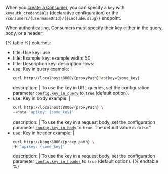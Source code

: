 When you [create a Consumer](/gateway/entities/consumer/#set-up-a-consumer), you can specify a `key` with `keyauth_credentials` (declarative configuration) or the `/consumers/{usernameOrId}/{{include.slug}}` endpoint.

When authenticating, Consumers must specify their key either in the query, body, or a header:

{% table %}
columns:
  - title: Use
    key: use
  - title: Example
    key: example
    width: 50
  - title: Description
    key: description
rows:
  - use: Key in query
    example: |
      ```bash
      curl http://localhost:8000/{proxyPath}?apikey={some_key}
      ```
    description: |
      To use the key in URL queries, set the configuration parameter 
      [`config.key_in_query`](./reference/#schema--config-key-in-query) to 
      `true` (default option).
  - use: Key in body
    example: |
      ```bash
      curl http://localhost:8000/{proxyPath} \
      --data 'apikey: {some_key}'
      ```
    description: |
      To use the key in a request body, set the configuration parameter 
      [`config.key_in_body`](./reference/#schema--config-key-in-body) to `true`. 
      The default value is `false`."
  - use: Key in header
    example: |
      ```bash
      curl http://kong:8000/{proxy path} \
      -H 'apikey: {some_key}'
      ```
    description: |
      To use the key in a request body, set the configuration parameter 
      [`config.key_in_header`](./reference/#schema--config-key-in-header) 
      to `true` (default option).
{% endtable %}